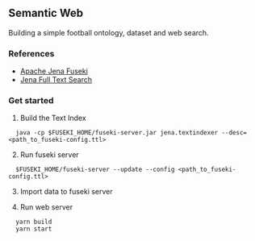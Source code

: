 ## Semantic Web

Building a simple football ontology, dataset and web search.

### References
- [Apache Jena Fuseki](https://jena.apache.org/documentation/fuseki2/index.html)
- [Jena Full Text Search](https://jena.apache.org/documentation/query/text-query.html)

### Get started

1. Build the Text Index
```
  java -cp $FUSEKI_HOME/fuseki-server.jar jena.textindexer --desc=<path_to_fuseki-config.ttl>
```

2. Run fuseki server
```
  $FUSEKI_HOME/fuseki-server --update --config <path_to_fuseki-config.ttl>
```

3. Import data to fuseki server

4. Run web server
```
  yarn build
  yarn start
```
